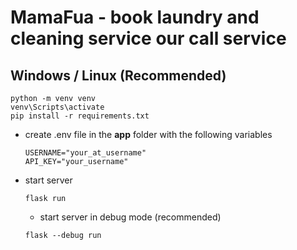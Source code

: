 
# MamaFua - book laundry and cleaning service our call service

## Windows / Linux (Recommended)

  ``` shell
  python -m venv venv
  venv\Scripts\activate
  pip install -r requirements.txt
  ```

- create .env file in the **app** folder with the following variables

  ```text
  USERNAME="your_at_username"
  API_KEY="your_username"
  ```

- start server

  ``` shell
  flask run
  ```

  - start server in debug mode (recommended)

  ``` shell
  flask --debug run
